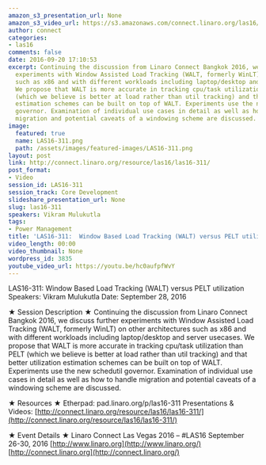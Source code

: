 ```yaml
---
amazon_s3_presentation_url: None
amazon_s3_video_url: https://s3.amazonaws.com/connect.linaro.org/las16/Videos/Wednesday/LAS16-311%20Window%20Based%20Load%20Tracking%20%28WALT%29%20versus%20PELT%20utilization.mp4
author: connect
categories:
- las16
comments: false
date: 2016-09-20 17:10:53
excerpt: Continuing the discussion from Linaro Connect Bangkok 2016, we discuss further
  experiments with Window Assisted Load Tracking (WALT, formerly WinLT) on other architectures
  such as x86 and with different workloads including laptop/desktop and server usecases.
  We propose that WALT is more accurate in tracking cpu/task utilization than PELT
  (which we believe is better at load rather than util tracking) and that better utilization
  estimation schemes can be built on top of WALT. Experiments use the new schedutil
  governor. Examination of individual use cases in detail as well as how to handle
  migration and potential caveats of a windowing scheme are discussed.
image:
  featured: true
  name: LAS16-311.png
  path: /assets/images/featured-images/LAS16-311.png
layout: post
link: http://connect.linaro.org/resource/las16/las16-311/
post_format:
- Video
session_id: LAS16-311
session_track: Core Development
slideshare_presentation_url: None
slug: las16-311
speakers: Vikram Mulukutla
tags:
- Power Management
title: 'LAS16-311:  Window Based Load Tracking (WALT) versus PELT utilization'
video_length: 00:00
video_thumbnail: None
wordpress_id: 3835
youtube_video_url: https://youtu.be/hc0aufpfWvY
---
```


LAS16-311: Window Based Load Tracking (WALT) versus PELT utilization
Speakers: Vikram Mulukutla
Date: September 28, 2016

★ Session Description ★
Continuing the discussion from Linaro Connect Bangkok 2016, we discuss further experiments with Window Assisted Load Tracking (WALT, formerly WinLT) on other architectures such as x86 and with different workloads including laptop/desktop and server usecases. We propose that WALT is more accurate in tracking cpu/task utilization than PELT (which we believe is better at load rather than util tracking) and that better utilization estimation schemes can be built on top of WALT. Experiments use the new schedutil governor. Examination of individual use cases in detail as well as how to handle migration and potential caveats of a windowing scheme are discussed.

★ Resources ★
Etherpad: pad.linaro.org/p/las16-311
Presentations & Videos: [http://connect.linaro.org/resource/las16/las16-311/](http://connect.linaro.org/resource/las16/las16-311/)

★ Event Details ★
Linaro Connect Las Vegas 2016 – #LAS16
September 26-30, 2016
[http://www.linaro.org](http://www.linaro.org/)
[http://connect.linaro.org](http://connect.linaro.org/)